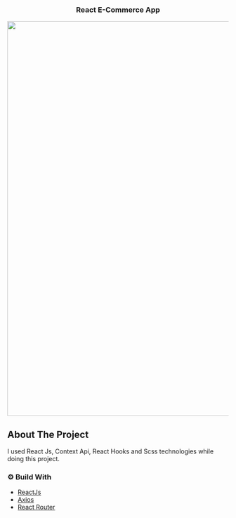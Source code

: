 <h3 align="center">React E-Commerce App</h3>

<img width="900" src = 'https://user-images.githubusercontent.com/88967412/164946891-be8a1a7c-ff5a-44fc-89a0-798dd0b883de.gif' />

<h2>About The Project</h2>
<p><In this project, I tried to make an e-commerce site using the react library. When you first enter the site, a home page will welcome you and you can see all the products on this home page. If you want, you can filter the products by clicking one of the options in the header field. To add a desired product to the cart, you can press the add to cart button and send it to the cart. To see your products in the basket, you can click on the basket icon and see your products in the basket. You can increase or decrease the amount of products in the basket. You can confirm the items in your cart by clicking confirm cart.
/p>
  
  <p>I used React Js, Context Api, React Hooks and Scss technologies while doing this project.</p>
  
  <h3> ⚙ Build With</h3>
  
 - [ReactJs](https://tr.reactjs.org/)
 - [Axios](https://github.com/axios/axios)
 - [React Router](https://reactrouter.com/)
 
    

